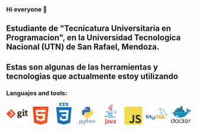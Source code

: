### Hi everyone 👋

## Estudiante de "Tecnicatura Universitaria en Programacion", en la Universidad Tecnologica Nacional (UTN) de San Rafael, Mendoza.

## Estas son algunas de las herramientas y tecnologias que actualmente estoy utilizando



<div align="left">
    <h3> Languajes and tools: </h3>
    <div>
        <div>
        <img src="https://github.com/devicons/devicon/blob/master/icons/git/git-original-wordmark.svg" title "GIT" alt="GIT" width="60" heigth="60"/>&nbsp;
        <img src="https://github.com/devicons/devicon/blob/master/icons/html5/html5-original.svg" title "HTML5" alt="HTML" width="50" heigth="50"/>&nbsp;
        <img src="https://github.com/devicons/devicon/blob/master/icons/css3/css3-plain-wordmark.svg" title "CSS" alt="CSS" width="60" heigth="60"/>&nbsp;
        <img src="https://github.com/devicons/devicon/blob/master/icons/python/python-original-wordmark.svg" title "PYTHON" alt="PYTHON" width="50" heigth="50"/>&nbsp;
        <img src="https://github.com/devicons/devicon/blob/master/icons/java/java-original-wordmark.svg" title "JAVA" alt="JAVA" width="60" heigth="60"/>&nbsp;
        <img src="https://github.com/devicons/devicon/blob/master/icons/javascript/javascript-original.svg"  title "JAVASCRIPT" alt="JAVASCRIPT" width="50" heigth="50"/>&nbsp;
        <img src="https://github.com/devicons/devicon/blob/master/icons/mysql/mysql-original-wordmark.svg" title "MYSQL" alt="MYSQL" width="60" heigth="60"/>&nbsp;
        <img src="https://github.com/devicons/devicon/blob/master/icons/docker/docker-original-wordmark.svg" title "DOCKER" alt="DOCKER" width="55" heigth="55"/>&nbsp;
       </div>
</div>
